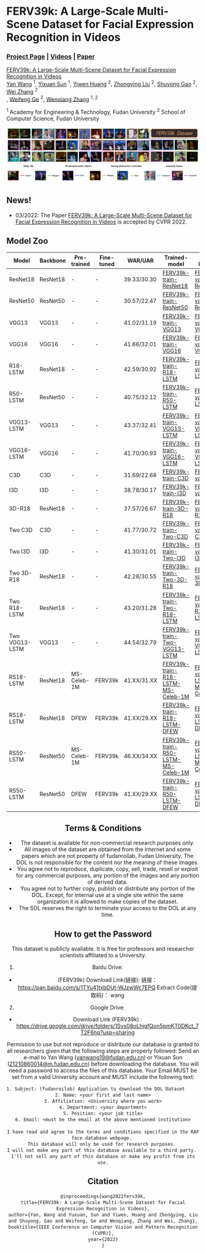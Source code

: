 # FERV39k: A Large-Scale Multi-Scene Dataset for Facial Expression Recognition in Videos

### [Project Page](https://yxsunmadmax.github.io/) | [Videos](#) | [Paper](#)

[FERV39k: A Large-Scale Multi-Scene Dataset for Facial Expression Recognition in Videos](https://space.bilibili.com/401742377) <br>
 [Yan Wang](https://wangyanckxx.github.io/) <sup>1</sup>,
 [Yixuan Sun](http://www.fudanroilab.com/2019/10/07/YixuanSun.html) <sup>1</sup>,
 [Yiwen Huang](https://space.bilibili.com/401742377) <sup>2</sup>,
 [Zhongying Liu](http://www.fudanroilab.com/2019/01/17/ZhongyingLiu.html) <sup>2</sup>,
 [Shuyong Gao](http://www.fudanroilab.com/2020/07/01/ShuyongGao.html) <sup>2</sup>,
 [Wei Zhang](https://faculty.fudan.edu.cn/zhangwei1234/zh_CN/jsxx/161831/jsxx/jsxx.htm) <sup>2</sup> <br>,
 [Weifeng Ge](http://www.weifengge.net/) <sup>2</sup>,
 [Wenqiang Zhang](http://faet.fudan.edu.cn/17/bb/c13532a137147/page.htm) <sup>1, 2</sup>

<sup>1</sup> Academy for Engineering & Technology, Fudan University
<sup>2</sup> School of Computer Science, Fudan University <br>

![总体介绍](./image/总体介绍.png)


## News!

- 03/2022: The Paper [FERV39k: A Large-Scale Multi-Scene Dataset for Facial Expression Recognition in Videos](https://space.bilibili.com/401742377) is accepted by CVPR 2022.

## Model Zoo

<center>

| Model          | Backbone | Pre-trained | Fine-tuned | WAR/UAR     | Trained-model                                                | Val-Results                                                  | # of Parameters |
| -------------- | -------- | ----------- | ---------- | ----------- | ------------------------------------------------------------ | ------------------------------------------------------------ | --------------- |
| ResNet18       | ResNet18 | -           | -          | 39.33/30.30 | [FERV39k-train-ResNet18](https://space.bilibili.com/401742377) | [FERV39k-val-ResNet18](https://space.bilibili.com/401742377) | 17M             |
| ResNet50       | ResNet50 | -           | -          | 30.57/22.47 | [FERV39k-train-ResNet50](https://space.bilibili.com/401742377) | [FERV39k-val-ResNet50](https://space.bilibili.com/401742377) | 124M            |
| VGG13          | VGG13    | -           | -          | 41.02/31.19 | [FERV39k-train-VGG13](https://space.bilibili.com/401742377) | [FERV39k-val-VGG13](https://space.bilibili.com/401742377) | 128M            |
| VGG16          | VGG16    | -           | -          | 41.66/32.01 | [FERV39k-train-VGG16](https://space.bilibili.com/401742377) | [FERV39k-val-VGG16](https://space.bilibili.com/401742377) | 134M            |
| R18-LSTM       | ResNet18 | -           | -          | 42.59/30.92 | [FERV39k-train-R18-LSTM](https://space.bilibili.com/401742377) | [FERV39k-val-R18-LSTM](https://space.bilibili.com/401742377) | 132M            |
| R50-LSTM       | ResNet50 | -           | -          | 40.75/32.12 | [FERV39k-train-R50-LSTM](https://space.bilibili.com/401742377) | [FERV39k-val-R50-LSTM](https://space.bilibili.com/401742377) | 57M             |
| VGG13-LSTM     | VGG13    | -           | -          | 43.37/32.41 | [FERV39k-train-VGG13-LSTM](https://space.bilibili.com/401742377) | [FERV39k-val-VGG13-LSTM](https://space.bilibili.com/401742377) | 133M            |
| VGG16-LSTM     | VGG16    | -           | -          | 41.70/30.93 | [FERV39k-train-VGG16-LSTM](https://space.bilibili.com/401742377) | [FERV39k-val-VGG16-LSTM](https://space.bilibili.com/401742377) | 138M            |
| C3D            | C3D      | -           | -          | 31.69/22.68 | [FERV39k-train-C3D](https://space.bilibili.com/401742377) | [FERV39k-val-C3D](https://space.bilibili.com/401742377) | 78M             |
| I3D            | I3D      | -           | -          | 38.78/30.17 | [FERV39k-train-I3D](https://space.bilibili.com/401742377) | [FERV39k-val-I3D](https://space.bilibili.com/401742377) | 12M             |
| 3D-R18         | ResNet18 | -           | -          | 37.57/26.67 | [FERV39k-train-3D-R18](https://space.bilibili.com/401742377) | [FERV39k-val-3D-R18](https://space.bilibili.com/401742377) | 33M             |
| Two C3D        | C3D      | -           | -          | 41.77/30.72 | [FERV39k-train-Two-C3D](https://space.bilibili.com/401742377) | [FERV39k-val-Two-C3D](https://space.bilibili.com/401742377) | 97M             |
| Two I3D        | I3D      | -           | -          | 41.30/31.01 | [FERV39k-train-Two-I3D](https://space.bilibili.com/401742377) | [FERV39k-val-Two-I3D](https://space.bilibili.com/401742377) | 26M             |
| Two 3D-R18     | ResNet18 | -           | -          | 42.28/30.55 | [FERV39k-train-Two-3D-R18](https://space.bilibili.com/401742377) | [FERV39k-val-Two-3D-R18](https://space.bilibili.com/401742377) | 67M             |
| Two R18-LSTM   | ResNet18 | -           | -          | 43.20/31.28 | [FERV39k-train-Two-R18-LSTM](https://space.bilibili.com/401742377) | [FERV39k-val-Two-R18-LSTM](https://space.bilibili.com/401742377) | 27M             |
| Two VGG13-LSTM | VGG13    | -           | -          | 44.54/32.79 | [FERV39k-train-Two-VGG13-LSTM](https://space.bilibili.com/401742377) | [FERV39k-val-Two-VGG13-LSTM](https://space.bilibili.com/401742377) | 144M            |
| RS18-LSTM      | ResNet18 | MS-Celeb-1M | FERV39k    | 41.XX/31.XX | [FERV39k-train-R18-LSTM-MS-Celeb-1M](https://space.bilibili.com/401742377) | [FERV39k-val-LSTM-MS-Celeb-1M](https://space.bilibili.com/401742377) | 132M            |
| RS18-LSTM      | ResNet18 | DFEW        | FERV39k    | 41.XX/29.XX | [FERV39k-train-R18-LSTM-DFEW](https://space.bilibili.com/401742377) | [FERV39k-val-LSTM-DFEW](https://space.bilibili.com/401742377) | 132M            |
| RS50-LSTM      | ResNet50 | MS-Celeb-1M | FERV39k    | 46.XX/34.XX | [FERV39k-train-R50-LSTM-MS-Celeb-1M](https://space.bilibili.com/401742377) | [FERV39k-val-LSTM-MS-Celeb-1M](https://space.bilibili.com/401742377) | 57M             |
| RS50-LSTM      | ResNet50 | DFEW        | FERV39k    | 41.XX/29.XX | [FERV39k-train-R50-LSTM-DFEW](https://space.bilibili.com/401742377) | [FERV39k-val-LSTM-DFEW](https://space.bilibili.com/401742377) | 57M             |


## Terms & Conditions
- The dataset is available for non-commercial research purposes only.
- All images of the dataset are obtained from the Internet and some papers which are not property of fudanroilab, Fudan University. The DOL is not responsible for the content nor the meaning of these images.
- You agree not to reproduce, duplicate, copy, sell, trade, resell or exploit for any commercial purposes, any portion of the images and any portion of derived data.
- You agree not to further copy, publish or distribute any portion of the DOL. Except, for internal use at a single site within the same organization it is allowed to make copies of the dataset.
- The SOL reserves the right to terminate your access to the DOL at any time.

## How to get the Password

This dataset is publicly available. It is free for professors and researcher scientists affiliated to a University.
1. Baidu Drive:
* (FERV39k) Download Link(链接): 链接：https://pan.baidu.com/s/1TYu41txbDUt-WJzwWc7EPQ  Extract Code(提取码)： wang
2. Google Drive:
* Download Link (FERV39k) : https://drive.google.com/drive/folders/1Syx08oLhjgfQon5pmKT0DKct_7T2F6hq?usp=sharing 
 
Permission to use but not reproduce or distribute our database is granted to all researchers given that the following steps are properly followed:
Send an e-mail to Yan Wang (yanwang19@fudan.edu.cn) or Yixuan Sun (21210860014@m.fudan.edu.cn) before downloading the database. You will need a password to access the files of this database. Your Email MUST be set from a valid University account and MUST include the following text:
```
1. Subject: (fudanroilab) Application to download the DOL Dataset          
2. Name: <your first and last name>
3. Affiliation: <University where you work>
4. Department: <your department>
5. Position: <your job title>
6. Email: <must be the email at the above mentioned institution>

I have read and agree to the terms and conditions specified in the RAF face database webpage. 
This database will only be used for research purposes. 
I will not make any part of this database available to a third party. 
I'll not sell any part of this database or make any profit from its use.
```

 

## Citation

```
@inproceedings{wang2022ferv39k,
title={FERV39k: A Large-Scale Multi-Scene Dataset for Facial Expression Recognition in Videos},
author={Yan, Wang and Yuxuan, Sun and Yiwen, Huang and Zhongying, Liu and Shuyong, Gao and Weifeng, Ge and Wenqiang, Zhang and Wei, Zhang},
booktitle={IEEE Conference on Computer Vision and Pattern Recognition (CVPR)},
year={2022}
}
```
